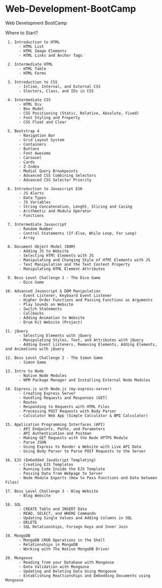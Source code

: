 # Web-Development-BootCamp
Web Development BootCamp


Where to Start? 

     1. Introduction to HTML
          - HTML List
          - HTML Image Elements
          - HTML Links and Anchor Tags
          
     2. Intermediate HTML
          - HTML Table
          - HTML Forms
     
     3. Introduction to CSS
          - Inline, Internal, and External CSS
          - Slectors, Class, and IDs in CSS
          
     4. Intermediate CSS
          - HTML Div
          - Box Model
          - CSS Positioning (Static, Relative, Absolute, Fixed)
          - Font Styling and Property
          - CSS Float and Clear
          
     5. Bootstrap 4
          - Navigation Bar
          - Grid Layout System
          - Containers
          - Buttons
          - Font Awesome
          - Carousel
          - Cards
          - Z-Index
          - Medial Query Breakpoints
          - Advanced CSS Combining Selectors
          - Advanced CSS Selector Priority
          
     6. Introduction to Javascript ES6
          - JS Alerts
          - Data Types
          - JS Variables
          - String Concatenation, Lenght, Slicing and Casing
          - Arithmetic and Modulo Operator
          - Functions
     
     7. Intermediate Javascript
          - Random Number
          - Control Statements (If-Else, While Loop, For Loop)
          - Array
          
     8. Document Object Model (DOM)
          - Adding JS to Website
          - Selecting HTMl Elements with JS
          - Manipulating and Changing Style of HTMl Elements with JS
          - Text Manipulation and the Text Content Property
          - Manipulating HTML Element Attributes
          
     9. Boss Level Challenge 1 - The Dice Game
          - Dice Game
     
    10. Advanced Javascript & DOM Manipulation
          - Event Listener, Keyboard Event Listener
          - Higher Order Functions and Passing Functions as Arguments
          - Play Sounds on Website
          - Switch Statements
          - Callbacks
          - Adding Animation to Website
          - Drum Kit Website (Project)
          
    11. jQuery
          - Selecting Elements with jQuery
          - Manipulating Styles, Text, and Attributes with jQuery
          - Adding Event Listeners, Removing Elements, Adding Elements, and Animations with jQuery
          
    12. Boss Level Challenge 2 - The Simon Game
          - Simon Game
    
    13. Intro to Node
          - Native Node Modules
          - NPM Package Manager and Installing External Node Modules
          
    14. Express.js with Node.js (my-express-server)
          - Creating Express Server
          - Handling Requests and Responses (GET)
          - Routes
          - Responding to Requests with HTML Files
          - Processing POST Requests with Body Parser
          - Calculator Web App (Simple Calculator & BMI Calculator)
    
    15. Application Programming Interfaces (API)
          - API Endpoints, Paths, and Parameters
          - API Authentication and Postman
          - Making GET Requests with the Node HTTPS Module
          - Parse JSON
          - Using Express to Render a Website with Live API Data
          - Using Body Parser to Parse POST Requests to the Server
    
    16. EJS (Embedded JavaScript Templating)
          - Creating EJS Templates
          - Running Code Inside the EJS Template
          - Passing Data from Webpage to Server
          - Node Module Exports (How to Pass Functions and Data between Files)
          
    17. Boss Level Challenge 3 - Blog Website
          - Blog Website
    
    18. SQL
          - CREATE Table and INSERT Data
          - READ, SELECT, and WHERE Commands
          - Updating Single Values and Adding Columns in SQL
          - DELETE
          - SQL Relationships, Foriegn Keys and Inner Join
          
    19. MongoDB
          - MongoDB CRUD Operations in the Shell 
          - Relationships in MongoDB
          - Working with The Native MongoDB Driver
          
    20. Mongoose
          - Reading from your Database with Mongoose
          - Data Validation with Mongoose
          - Updating and Deleting Data Using Mongoose
          - Establishing Realtionships and Embedding Documents using Mongoose
          
